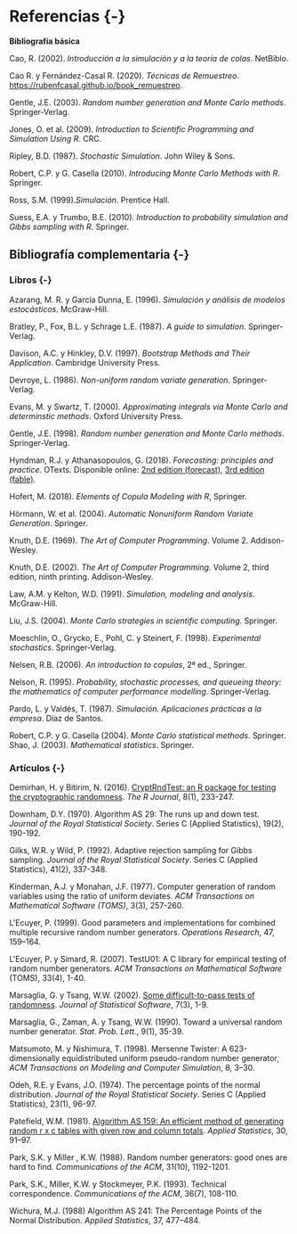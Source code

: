 # Referencias {-}

<!-- 

-->

**Bibliografía básica**

Cao, R. (2002). *Introducción a la simulación y a la teoría de colas*. NetBiblo.

Cao R. y Fernández-Casal R. (2020). *Técnicas de Remuestreo*. <https://rubenfcasal.github.io/book_remuestreo>.

Gentle, J.E. (2003). *Random number generation and Monte Carlo methods*. Springer‐Verlag.

Jones, O. et al. (2009). *Introduction to Scientific Programming and Simulation Using R*. CRC. 

Ripley, B.D. (1987). *Stochastic Simulation*. John Wiley & Sons. 

Robert, C.P. y G. Casella (2010). *Introducing Monte Carlo Methods with R*. Springer. 

Ross, S.M. (1999).*Simulación*. Prentice Hall.

Suess, E.A. y Trumbo, B.E. (2010). *Introduction to probability simulation and Gibbs sampling with R*. Springer.


## Bibliografía complementaria {-}

### Libros {-}

Azarang, M. R. y García Dunna, E. (1996). *Simulación y análisis de modelos estocásticos*. McGraw-Hill.

Bratley, P., Fox, B.L. y Schrage L.E. (1987). *A guide to simulation*. Springer-Verlag.

Davison, A.C. y Hinkley, D.V. (1997). *Bootstrap Methods and Their Application*. Cambridge University Press.

Devroye, L. (1986). *Non-uniform random variate generation*. Springer-Verlag.

Evans, M. y Swartz, T. (2000). *Approximating integrals via Monte Carlo and determinstic methods*. Oxford University Press. 

Gentle, J.E. (1998). *Random number generation and Monte Carlo methods*. Springer-Verlag.

Hyndman, R.J. y Athanasopoulos, G. (2018). *Forecasting: principles and practice*. OTexts. 
Disponible online: [2nd edition (forecast)](https://otexts.com/fpp2), [3rd edition (fable)](https://otexts.com/fpp3).

Hofert, M. (2018). *Elements of Copula Modeling with R*, Springer.

Hörmann, W. et al. (2004). *Automatic Nonuniform Random Variate Generation*. Springer. 

Knuth, D.E. (1969). *The Art of Computer Programming*. Volume 2. Addison-Wesley.

Knuth, D.E. (2002). *The Art of Computer Programming*. Volume 2, third edition, ninth printing. Addison-Wesley.

Law, A.M. y Kelton, W.D. (1991). *Simulation, modeling and analysis*. McGraw-Hill.

Liu, J.S. (2004). *Monte Carlo strategies in scientific computing*. Springer. 

Moeschlin, O., Grycko, E., Pohl, C. y Steinert, F. (1998). *Experimental stochastics*. Springer-Verlag.

Nelsen, R.B. (2006). *An introduction to copulas*, 2ª ed., Springer.

Nelson, R. (1995). *Probability, stochastic processes, and queueing theory: the mathematics of computer performance modelling*. Springer-Verlag.


Pardo, L. y Valdés, T. (1987). *Simulación. Aplicaciones prácticas a la empresa*. Díaz de Santos.

Robert, C.P. y G. Casella (2004). *Monte Carlo statistical methods*. Springer. 
Shao, J. (2003). *Mathematical statistics*. Springer.


### Artículos {-}

Demirhan, H. y Bitirim, N. (2016). [CryptRndTest: an R package for testing the cryptographic randomness](https://journal.r-project.org/archive/2016/RJ-2016-016/index.html). *The R Journal*, 8(1), 233-247.

Downham, D.Y. (1970). Algorithm AS 29: The runs up and down test. *Journal of the Royal Statistical Society*. Series C (Applied Statistics), 19(2), 190-192.

Gilks, W.R. y Wild, P. (1992). Adaptive rejection sampling for Gibbs sampling. *Journal of the Royal Statistical Society*. Series C (Applied Statistics), 41(2), 337-348.

Kinderman, A.J. y Monahan, J.F. (1977). Computer generation of random variables using the ratio of uniform deviates. *ACM Transactions on Mathematical Software (TOMS)*, 3(3), 257-260.

L'Ecuyer, P. (1999). Good parameters and implementations for combined multiple recursive random number generators. *Operations Research*, 47, 159–164.

L'Ecuyer, P. y Simard, R. (2007). TestU01: A C library for empirical testing of random number generators. *ACM Transactions on Mathematical Software* (TOMS), 33(4), 1-40.

Marsaglia, G. y Tsang, W.W. (2002). [Some difficult-to-pass tests of randomness](http://www.jstatsoft.org/v07/i03). *Journal of Statistical Software*, 7(3), 1-9.    

Marsaglia, G., Zaman, A. y Tsang, W.W. (1990). Toward a universal random number generator. *Stat. Prob. Lett.*, 9(1), 35-39.

Matsumoto, M. y Nishimura, T. (1998). Mersenne Twister: A 623-dimensionally equidistributed uniform pseudo-random number generator, *ACM Transactions on Modeling and Computer Simulation*, 8, 3–30.

Odeh, R.E. y Evans, J.O. (1974). The percentage points of the normal distribution. *Journal of the Royal Statistical Society*. Series C (Applied Statistics), 23(1), 96-97.

Patefield, W.M. (1981). [Algorithm AS 159: An efficient method of generating random r x c tables with given row and column totals](https://doi.org/10.2307/2346669). *Applied Statistics*, 30, 91–97.

Park, S.K. y Miller , K.W. (1988). Random number generators: good ones are hard to find. *Communications of the ACM*, 31(10), 1192-1201.

Park, S.K., Miller, K.W. y Stockmeyer, P.K. (1993). Technical correspondence. *Communications of the ACM*, 36(7), 108-110. 

Wichura, M.J. (1988) Algorithm AS 241: The Percentage Points of the Normal Distribution. *Applied Statistics*, 37, 477–484.



